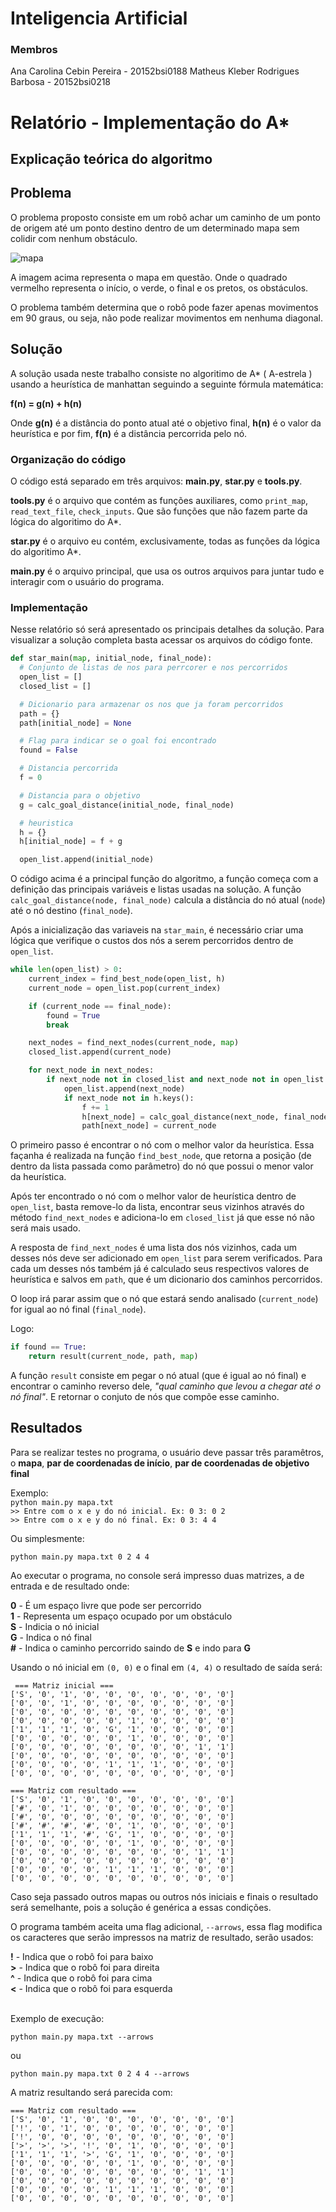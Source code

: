 # Inteligencia Artificial

### Membros
Ana Carolina Cebin Pereira - 20152bsi0188
Matheus Kleber Rodrigues Barbosa - 20152bsi0218

# Relatório - Implementação do A*

## Explicação teórica do algoritmo
## Problema

O problema proposto consiste em um robô achar um caminho de um ponto de origem até um ponto destino dentro de um determinado mapa sem colidir com nenhum obstáculo.

![mapa](https://github.com/MatheusRBarbosa/ifes-ia-a-estrela/blob/master/img/mapa.png)

A imagem acima representa o mapa em questão. Onde o quadrado vermelho representa o início, o verde, o final e os pretos, os obstáculos.

O problema também determina que o robô pode fazer apenas movimentos em 90 graus, ou seja, não pode realizar movimentos em nenhuma diagonal.

## Solução
A solução usada neste trabalho consiste no algoritimo de A* ( A-estrela ) usando a heurística de manhattan seguindo a seguinte fórmula matemática:

**f(n) = g(n) + h(n)**

Onde **g(n)** é a distância do ponto atual até o objetivo final, **h(n)** é o valor da heurística e por fim, **f(n)** é a distância percorrida pelo nó.

### Organização do código
O código está separado em três arquivos: **main.py**, **star.py** e **tools.py**.

**tools.py** é o arquivo que contém as funções auxiliares, como `print_map`, `read_text_file`, `check_inputs`. Que são funções que não fazem parte da lógica do algoritimo do A*.

**star.py** é o arquivo eu contém, exclusivamente, todas as funções da lógica do algoritimo A*.

**main.py** é o arquivo principal, que usa os outros arquivos para juntar tudo e interagir com o usuário do programa.

### Implementação

Nesse relatório só será apresentado os principais detalhes da solução. Para visualizar a solução completa basta acessar os arquivos do código fonte.

```python
def star_main(map, initial_node, final_node):
  # Conjunto de listas de nos para perrcorer e nos percorridos
  open_list = []
  closed_list = []

  # Dicionario para armazenar os nos que ja foram percorridos
  path = {}
  path[initial_node] = None

  # Flag para indicar se o goal foi encontrado
  found = False

  # Distancia percorrida
  f = 0

  # Distancia para o objetivo
  g = calc_goal_distance(initial_node, final_node)

  # heuristica
  h = {}
  h[initial_node] = f + g

  open_list.append(initial_node)
```
O código acima é a principal função do algoritmo, a função começa com a definição das principais variáveis e listas usadas na solução. A função `calc_goal_distance(node, final_node)` calcula a distância do nó atual (`node`) até o nó destino (`final_node`).

Após a inicialização das variaveis na `star_main`, é necessário criar uma lógica que verifique o custos dos nós a serem percorridos dentro de `open_list`.

```python
while len(open_list) > 0:
    current_index = find_best_node(open_list, h)
    current_node = open_list.pop(current_index)

    if (current_node == final_node):
        found = True
        break

    next_nodes = find_next_nodes(current_node, map)
    closed_list.append(current_node)

    for next_node in next_nodes:
        if next_node not in closed_list and next_node not in open_list:
            open_list.append(next_node)
            if next_node not in h.keys():
                f += 1
                h[next_node] = calc_goal_distance(next_node, final_node) + f
                path[next_node] = current_node

```
O primeiro passo é encontrar o nó com o melhor valor da heurística. Essa façanha é realizada na função `find_best_node`, que retorna a posição (de dentro da lista passada como parâmetro) do nó que possui o menor valor da heurística.

Após ter encontrado o nó com o melhor valor de heurística dentro de `open_list`, basta remove-lo da lista, encontrar seus vizinhos através do método `find_next_nodes` e adiciona-lo em `closed_list` já que esse nó não será mais usado. 

A resposta de `find_next_nodes` é uma lista dos nós vizinhos, cada um desses nós deve ser adicionado em `open_list` para serem verificados. Para cada um desses nós também já é calculado seus respectivos valores de heurística e salvos em `path`, que é um dicionario dos caminhos percorridos.

O loop irá parar assim que o nó que estará sendo analisado (`current_node`) for igual ao nó final (`final_node`).

Logo:

```python
if found == True:
    return result(current_node, path, map)
```

A função `result` consiste em pegar o nó atual (que é igual ao nó final) e encontrar o caminho reverso dele, *"qual caminho que levou a chegar até o nó final"*. E retornar o conjuto de nós que compõe esse caminho.


## Resultados

Para se realizar testes no programa, o usuário deve passar três paramêtros, o **mapa**, **par de coordenadas de início**, **par de coordenadas de objetivo final**

Exemplo:<br>
`python main.py mapa.txt`<br>
`>> Entre com o x e y do nó inicial. Ex: 0 3: 0 2`<br>
`>> Entre com o x e y do nó final. Ex: 0 3: 4 4`<br>

Ou simplesmente:

`python main.py mapa.txt 0 2 4 4`<br>

Ao executar o programa, no console será impresso duas matrizes, a de entrada e de resultado onde:

**0** - É um espaço livre que pode ser percorrido <br>
**1** - Representa um espaço ocupado por um obstáculo <br>
**S** - Indicia o nó inicial <br>
**G** - Indica o nó final <br>
**#** - Indica o caminho percorrido saindo de **S** e indo para **G** <br>

Usando o nó inicial em `(0, 0)` e o final em `(4, 4)` o resultado de saída será:

```
 === Matriz inicial ===
['S', '0', '1', '0', '0', '0', '0', '0', '0', '0']
['0', '0', '1', '0', '0', '0', '0', '0', '0', '0']
['0', '0', '0', '0', '0', '0', '0', '0', '0', '0']
['0', '0', '0', '0', '0', '1', '0', '0', '0', '0']
['1', '1', '1', '0', 'G', '1', '0', '0', '0', '0']
['0', '0', '0', '0', '0', '1', '0', '0', '0', '0']
['0', '0', '0', '0', '0', '0', '0', '0', '1', '1']
['0', '0', '0', '0', '0', '0', '0', '0', '0', '0']
['0', '0', '0', '0', '1', '1', '1', '0', '0', '0']
['0', '0', '0', '0', '0', '0', '0', '0', '0', '0']

=== Matriz com resultado ===
['S', '0', '1', '0', '0', '0', '0', '0', '0', '0']
['#', '0', '1', '0', '0', '0', '0', '0', '0', '0']
['#', '0', '0', '0', '0', '0', '0', '0', '0', '0']
['#', '#', '#', '#', '0', '1', '0', '0', '0', '0']
['1', '1', '1', '#', 'G', '1', '0', '0', '0', '0']
['0', '0', '0', '0', '0', '1', '0', '0', '0', '0']
['0', '0', '0', '0', '0', '0', '0', '0', '1', '1']
['0', '0', '0', '0', '0', '0', '0', '0', '0', '0']
['0', '0', '0', '0', '1', '1', '1', '0', '0', '0']
['0', '0', '0', '0', '0', '0', '0', '0', '0', '0']

```

Caso seja passado outros mapas ou outros nós iniciais e finais o resultado será semelhante, pois a solução é genérica a essas condições.

O programa também aceita uma flag adicional, `--arrows`, essa flag modifica os caracteres que serão impressos na matriz de resultado, serão usados: 

**!** - Indica que o robô foi para baixo <br>
**>** - Indica que o robô foi para direita <br>
**^** - Indica que o robô foi para cima <br>
**<** - Indica que o robô foi para esquerda <br>

<br>
Exemplo de execução:<br>

`python main.py mapa.txt --arrows`

ou

`python main.py mapa.txt 0 2 4 4 --arrows`

A matriz resultando será parecida com:

```
=== Matriz com resultado ===
['S', '0', '1', '0', '0', '0', '0', '0', '0', '0']
['!', '0', '1', '0', '0', '0', '0', '0', '0', '0']
['!', '0', '0', '0', '0', '0', '0', '0', '0', '0']
['>', '>', '>', '!', '0', '1', '0', '0', '0', '0']
['1', '1', '1', '>', 'G', '1', '0', '0', '0', '0']
['0', '0', '0', '0', '0', '1', '0', '0', '0', '0']
['0', '0', '0', '0', '0', '0', '0', '0', '1', '1']
['0', '0', '0', '0', '0', '0', '0', '0', '0', '0']
['0', '0', '0', '0', '1', '1', '1', '0', '0', '0']
['0', '0', '0', '0', '0', '0', '0', '0', '0', '0']

```


